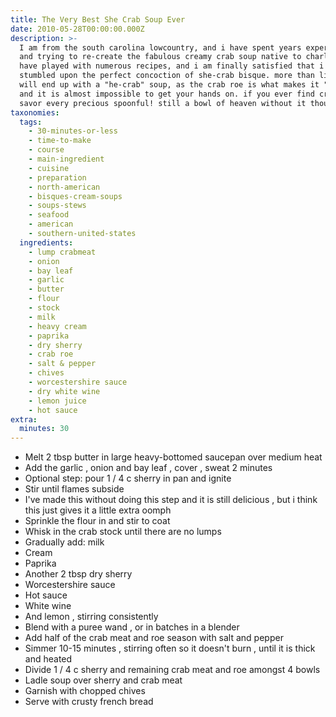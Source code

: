 ```yaml
---
title: The Very Best She Crab Soup Ever
date: 2010-05-28T00:00:00.000Z
description: >-
  I am from the south carolina lowcountry, and i have spent years experimenting
  and trying to re-create the fabulous creamy crab soup native to charleston. i
  have played with numerous recipes, and i am finally satisfied that i have
  stumbled upon the perfect concoction of she-crab bisque. more than likely, you
  will end up with a "he-crab" soup, as the crab roe is what makes it "she-crab"
  and it is almost impossible to get your hands on. if you ever find crab roe,
  savor every precious spoonful! still a bowl of heaven without it though!
taxonomies:
  tags:
    - 30-minutes-or-less
    - time-to-make
    - course
    - main-ingredient
    - cuisine
    - preparation
    - north-american
    - bisques-cream-soups
    - soups-stews
    - seafood
    - american
    - southern-united-states
  ingredients:
    - lump crabmeat
    - onion
    - bay leaf
    - garlic
    - butter
    - flour
    - stock
    - milk
    - heavy cream
    - paprika
    - dry sherry
    - crab roe
    - salt & pepper
    - chives
    - worcestershire sauce
    - dry white wine
    - lemon juice
    - hot sauce
extra:
  minutes: 30
---
```

 - Melt 2 tbsp butter in large heavy-bottomed saucepan over medium heat
 - Add the garlic , onion and bay leaf , cover , sweat 2 minutes
 - Optional step: pour 1 / 4 c sherry in pan and ignite
 - Stir until flames subside
 - I've made this without doing this step and it is still delicious , but i think this just gives it a little extra oomph
 - Sprinkle the flour in and stir to coat
 - Whisk in the crab stock until there are no lumps
 - Gradually add: milk
 - Cream
 - Paprika
 - Another 2 tbsp dry sherry
 - Worcestershire sauce
 - Hot sauce
 - White wine
 - And lemon , stirring consistently
 - Blend with a puree wand , or in batches in a blender
 - Add half of the crab meat and roe season with salt and pepper
 - Simmer 10-15 minutes , stirring often so it doesn't burn , until it is thick and heated
 - Divide 1 / 4 c sherry and remaining crab meat and roe amongst 4 bowls
 - Ladle soup over sherry and crab meat
 - Garnish with chopped chives
 - Serve with crusty french bread
